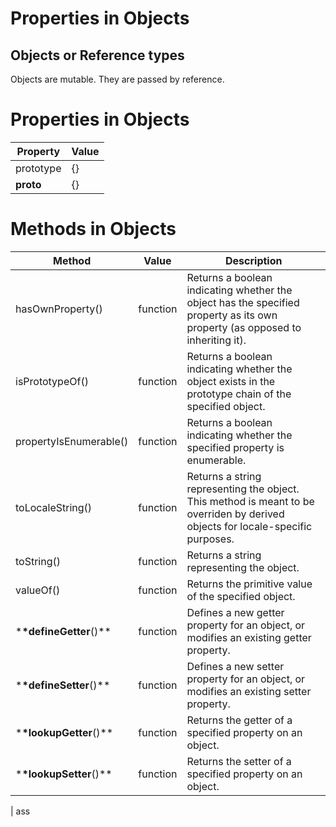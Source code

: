 # Properties in Objects

## Objects or Reference types

Objects are mutable. They are passed by reference.

# Properties in Objects

| Property  | Value |
| --------- | ----- |
| prototype | {}    |
| **proto** | {}    |

# Methods in Objects

| Method                     | Value    | Description                                                                                                                     |
| -------------------------- | -------- | ------------------------------------------------------------------------------------------------------------------------------- |
| hasOwnProperty()           | function | Returns a boolean indicating whether the object has the specified property as its own property (as opposed to inheriting it).   |
| isPrototypeOf()            | function | Returns a boolean indicating whether the object exists in the prototype chain of the specified object.                          |
| propertyIsEnumerable()     | function | Returns a boolean indicating whether the specified property is enumerable.                                                      |
| toLocaleString()           | function | Returns a string representing the object. This method is meant to be overriden by derived objects for locale-specific purposes. |
| toString()                 | function | Returns a string representing the object.                                                                                       |
| valueOf()                  | function | Returns the primitive value of the specified object.                                                                            |
| \***\*defineGetter**()\*\* | function | Defines a new getter property for an object, or modifies an existing getter property.                                           |
| \***\*defineSetter**()\*\* | function | Defines a new setter property for an object, or modifies an existing setter property.                                           |
| \***\*lookupGetter**()\*\* | function | Returns the getter of a specified property on an object.                                                                        |
| \***\*lookupSetter**()\*\* | function | Returns the setter of a specified property on an object.                                                                        |

| ass
